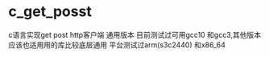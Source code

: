 # c_get_posst
c语言实现get post http客户端
通用版本
目前测试过可用gcc10  和gcc3,其他版本应该也适用用的库比较底层通用
平台测试过arm(s3c2440) 和x86_64
